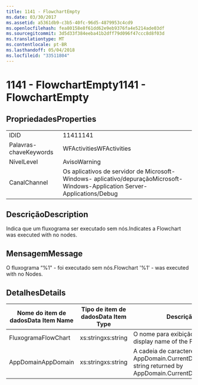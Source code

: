 ```yaml
---
title: 1141 - FlowchartEmpty
ms.date: 03/30/2017
ms.assetid: a5361db9-c3b5-40fc-96d5-4879953c4cd9
ms.openlocfilehash: fea80158e8f61dd62e9eb9376fa4e5214ade03df
ms.sourcegitcommit: 3d5d33f384eeba41b2dff79d096f47ccc8d8f03d
ms.translationtype: MT
ms.contentlocale: pt-BR
ms.lasthandoff: 05/04/2018
ms.locfileid: "33511804"
---
```

# <a name="1141---flowchartempty"></a><span data-ttu-id="adbb5-102">1141 - FlowchartEmpty</span><span class="sxs-lookup"><span data-stu-id="adbb5-102">1141 - FlowchartEmpty</span></span>
## <a name="properties"></a><span data-ttu-id="adbb5-103">Propriedades</span><span class="sxs-lookup"><span data-stu-id="adbb5-103">Properties</span></span>  
  
|||  
|-|-|  
|<span data-ttu-id="adbb5-104">ID</span><span class="sxs-lookup"><span data-stu-id="adbb5-104">ID</span></span>|<span data-ttu-id="adbb5-105">1141</span><span class="sxs-lookup"><span data-stu-id="adbb5-105">1141</span></span>|  
|<span data-ttu-id="adbb5-106">Palavras-chave</span><span class="sxs-lookup"><span data-stu-id="adbb5-106">Keywords</span></span>|<span data-ttu-id="adbb5-107">WFActivities</span><span class="sxs-lookup"><span data-stu-id="adbb5-107">WFActivities</span></span>|  
|<span data-ttu-id="adbb5-108">Nível</span><span class="sxs-lookup"><span data-stu-id="adbb5-108">Level</span></span>|<span data-ttu-id="adbb5-109">Aviso</span><span class="sxs-lookup"><span data-stu-id="adbb5-109">Warning</span></span>|  
|<span data-ttu-id="adbb5-110">Canal</span><span class="sxs-lookup"><span data-stu-id="adbb5-110">Channel</span></span>|<span data-ttu-id="adbb5-111">Os aplicativos de servidor de Microsoft-Windows- aplicativo/depuração</span><span class="sxs-lookup"><span data-stu-id="adbb5-111">Microsoft-Windows-Application Server-Applications/Debug</span></span>|  
  
## <a name="description"></a><span data-ttu-id="adbb5-112">Descrição</span><span class="sxs-lookup"><span data-stu-id="adbb5-112">Description</span></span>  
 <span data-ttu-id="adbb5-113">Indica que um fluxograma ser executado sem nós.</span><span class="sxs-lookup"><span data-stu-id="adbb5-113">Indicates a Flowchart was executed with no nodes.</span></span>  
  
## <a name="message"></a><span data-ttu-id="adbb5-114">Mensagem</span><span class="sxs-lookup"><span data-stu-id="adbb5-114">Message</span></span>  
 <span data-ttu-id="adbb5-115">O fluxograma “%1" - foi executado sem nós.</span><span class="sxs-lookup"><span data-stu-id="adbb5-115">Flowchart '%1' - was executed with no Nodes.</span></span>  
  
## <a name="details"></a><span data-ttu-id="adbb5-116">Detalhes</span><span class="sxs-lookup"><span data-stu-id="adbb5-116">Details</span></span>  
  
|<span data-ttu-id="adbb5-117">Nome do item de dados</span><span class="sxs-lookup"><span data-stu-id="adbb5-117">Data Item Name</span></span>|<span data-ttu-id="adbb5-118">Tipo de item de dados</span><span class="sxs-lookup"><span data-stu-id="adbb5-118">Data Item Type</span></span>|<span data-ttu-id="adbb5-119">Descrição</span><span class="sxs-lookup"><span data-stu-id="adbb5-119">Description</span></span>|  
|--------------------|--------------------|-----------------|  
|<span data-ttu-id="adbb5-120">Fluxograma</span><span class="sxs-lookup"><span data-stu-id="adbb5-120">FlowChart</span></span>|<span data-ttu-id="adbb5-121">xs:string</span><span class="sxs-lookup"><span data-stu-id="adbb5-121">xs:string</span></span>|<span data-ttu-id="adbb5-122">O nome para exibição do fluxograma.</span><span class="sxs-lookup"><span data-stu-id="adbb5-122">The display name of the FlowChart.</span></span>|  
|<span data-ttu-id="adbb5-123">AppDomain</span><span class="sxs-lookup"><span data-stu-id="adbb5-123">AppDomain</span></span>|<span data-ttu-id="adbb5-124">xs:string</span><span class="sxs-lookup"><span data-stu-id="adbb5-124">xs:string</span></span>|<span data-ttu-id="adbb5-125">A cadeia de caracteres retornada por AppDomain.CurrentDomain.FriendlyName.</span><span class="sxs-lookup"><span data-stu-id="adbb5-125">The string returned by AppDomain.CurrentDomain.FriendlyName.</span></span>|
